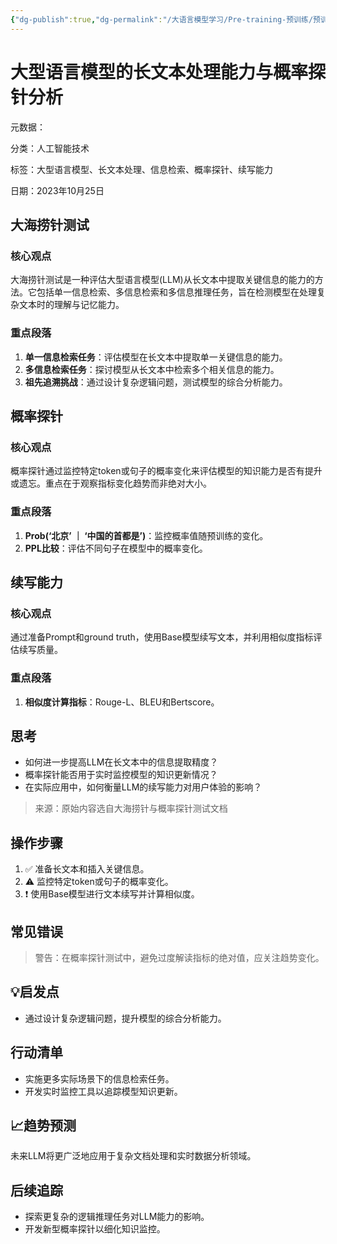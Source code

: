 ```yaml
---
{"dg-publish":true,"dg-permalink":"/大语言模型学习/Pre-training-预训练/预训练评估2","dg-home":false,"dg-description":"在此输入笔记的描述","dg-hide":false,"dg-hide-title":false,"dg-show-backlinks":true,"dg-show-local-graph":true,"dg-show-inline-title":true,"dg-pinned":false,"dg-passphrase":"在此输入访问密码","dg-enable-mathjax":false,"dg-enable-mermaid":false,"dg-enable-uml":false,"dg-note-icon":0,"dg-enable-dataview":false,"tags":["NLP"],"permalink":"/大语言模型学习/Pre-training-预训练/预训练评估2/","dgShowBacklinks":true,"dgShowLocalGraph":true,"dgShowInlineTitle":true,"dgPassFrontmatter":true,"noteIcon":0,"created":"2025-04-10T21:52:41.743+08:00","updated":"2025-04-10T21:53:21.047+08:00"}
---
```




# 大型语言模型的长文本处理能力与概率探针分析
元数据：

分类：人工智能技术

标签：大型语言模型、长文本处理、信息检索、概率探针、续写能力

日期：2023年10月25日

## 大海捞针测试

### 核心观点
大海捞针测试是一种评估大型语言模型(LLM)从长文本中提取关键信息的能力的方法。它包括单一信息检索、多信息检索和多信息推理任务，旨在检测模型在处理复杂文本时的理解与记忆能力。


### 重点段落
1. **单一信息检索任务**：评估模型在长文本中提取单一关键信息的能力。
2. **多信息检索任务**：探讨模型从长文本中检索多个相关信息的能力。
3. **祖先追溯挑战**：通过设计复杂逻辑问题，测试模型的综合分析能力。


## 概率探针

### 核心观点
概率探针通过监控特定token或句子的概率变化来评估模型的知识能力是否有提升或遗忘。重点在于观察指标变化趋势而非绝对大小。


### 重点段落
1. **Prob(‘北京’ ｜ ‘中国的首都是’)**：监控概率值随预训练的变化。
2. **PPL比较**：评估不同句子在模型中的概率变化。


## 续写能力

### 核心观点
通过准备Prompt和ground truth，使用Base模型续写文本，并利用相似度指标评估续写质量。


### 重点段落
1. **相似度计算指标**：Rouge-L、BLEU和Bertscore。


## 思考
- 如何进一步提高LLM在长文本中的信息提取精度？
- 概率探针能否用于实时监控模型的知识更新情况？
- 在实际应用中，如何衡量LLM的续写能力对用户体验的影响？

> 来源：原始内容选自大海捞针与概率探针测试文档


## 操作步骤
1. ✅ 准备长文本和插入关键信息。
2. ⚠ 监控特定token或句子的概率变化。
3. ❗ 使用Base模型进行文本续写并计算相似度。


## 常见错误
> 警告：在概率探针测试中，避免过度解读指标的绝对值，应关注趋势变化。


## 💡启发点
- 通过设计复杂逻辑问题，提升模型的综合分析能力。


## 行动清单
- 实施更多实际场景下的信息检索任务。
- 开发实时监控工具以追踪模型知识更新。


## 📈趋势预测
未来LLM将更广泛地应用于复杂文档处理和实时数据分析领域。


## 后续追踪
- 探索更复杂的逻辑推理任务对LLM能力的影响。
- 开发新型概率探针以细化知识监控。
